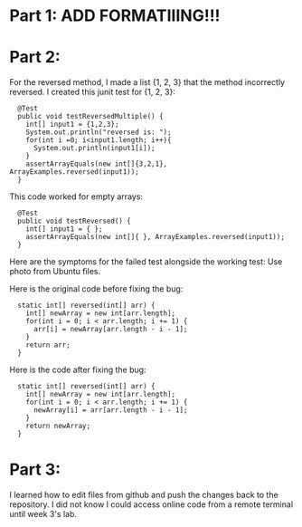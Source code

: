 # Part 1: ADD FORMATIIING!!!

# Part 2:
For the reversed method, I made a list {1, 2, 3} that the method incorrectly reversed. 
I created this junit test for {1, 2, 3}:
```
  @Test
  public void testReversedMultiple() {
    int[] input1 = {1,2,3};
    System.out.println("reversed is: ");
    for(int i =0; i<input1.length; i++){
      System.out.println(input1[i]);
    }
    assertArrayEquals(new int[]{3,2,1}, ArrayExamples.reversed(input1));
  }
```
  
This code worked for empty arrays:
```
  @Test
  public void testReversed() {
    int[] input1 = { };
    assertArrayEquals(new int[]{ }, ArrayExamples.reversed(input1));
  }
```

Here are the symptoms for the failed test alongside the working test:
Use photo from Ubuntu files.


Here is the original code before fixing the bug:
```
  static int[] reversed(int[] arr) {
    int[] newArray = new int[arr.length];
    for(int i = 0; i < arr.length; i += 1) {
      arr[i] = newArray[arr.length - i - 1];
    }
    return arr;
  }
```
Here is the code after fixing the bug:
```
  static int[] reversed(int[] arr) {
    int[] newArray = new int[arr.length];
    for(int i = 0; i < arr.length; i += 1) {
      newArray[i] = arr[arr.length - i - 1];
    }
    return newArray;
  }
```

# Part 3:
I learned how to edit files from github and push the changes back to the repository. 
I did not know I could access online code from a remote terminal until week 3's lab.
